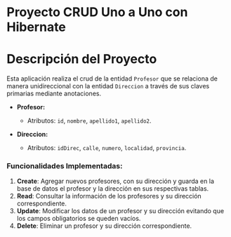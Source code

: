 
# Proyecto CRUD Uno a Uno con Hibernate

# Descripción del Proyecto

Esta aplicación realiza el crud de la entidad `Profesor` que se relaciona de manera unidireccional con la entidad  `Direccion` a través de sus claves primarias mediante anotaciones. 

- **Profesor:**  
  - Atributos: `id`, `nombre`, `apellido1`, `apellido2`.

- **Direccion:**  
  - Atributos: `idDirec`, `calle`, `numero`, `localidad`, `provincia`.

### Funcionalidades Implementadas:

1. **Create**: Agregar nuevos profesores, con su dirección y guarda en la base de datos el profesor y la dirección en sus respectivas tablas.
2. **Read**: Consultar la información de los profesores y su dirección correspondiente.
3. **Update**: Modificar los datos de un profesor y su dirección evitando que los campos obligatorios se queden vacíos.
4. **Delete**: Eliminar un profesor y su dirección correspondiente.



